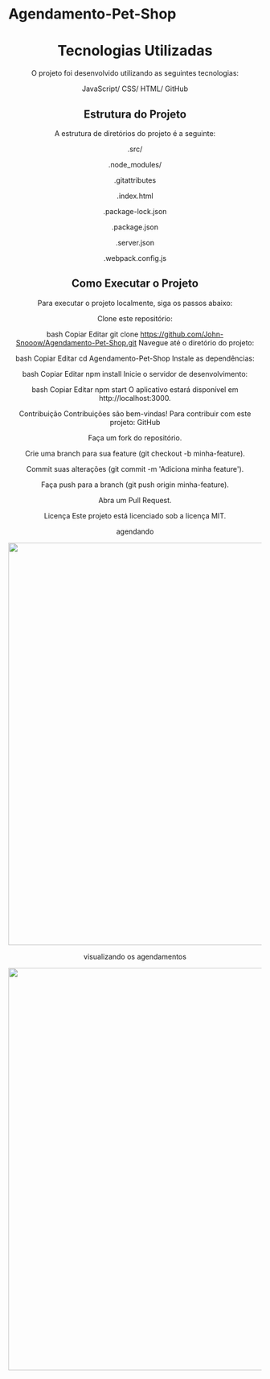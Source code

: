 # Agendamento-Pet-Shop

<div align="center">
 <h1> </h1>
 <p>
 <h1>Tecnologias Utilizadas </h1>
O projeto foi desenvolvido utilizando as seguintes tecnologias:​

JavaScript​/
CSS​/
HTML​/
GitHub


<h2>Estrutura do Projeto</h2>
A estrutura de diretórios do projeto é a seguinte:

.src/​

.node_modules/​

.gitattributes​

.index.html​

.package-lock.json​

.package.json​

.server.json​

.webpack.config.js​

<h2>Como Executar o Projeto</h2>
Para executar o projeto localmente, siga os passos abaixo:

Clone este repositório:​

bash
Copiar
Editar
git clone https://github.com/John-Snooow/Agendamento-Pet-Shop.git
Navegue até o diretório do projeto:​

bash
Copiar
Editar
cd Agendamento-Pet-Shop
Instale as dependências:​

bash
Copiar
Editar
npm install
Inicie o servidor de desenvolvimento:​

bash
Copiar
Editar
npm start
O aplicativo estará disponível em http://localhost:3000.​

Contribuição
Contribuições são bem-vindas! Para contribuir com este projeto:​
GitHub

Faça um fork do repositório.​

Crie uma branch para sua feature (git checkout -b minha-feature).​

Commit suas alterações (git commit -m 'Adiciona minha feature').​

Faça push para a branch (git push origin minha-feature).​

Abra um Pull Request.​

Licença
Este projeto está licenciado sob a licença MIT.
</p> 
 <p>agendando</p>
  <img src="https://github.com/user-attachments/assets/4c255703-1226-451a-a00c-06fd0cb42708" width="800"/>
 <p>visualizando os agendamentos</p>
  <img src="https://github.com/user-attachments/assets/843cce28-8faf-4c5b-a8eb-455aefd142a6" width="800"/>
</div>

